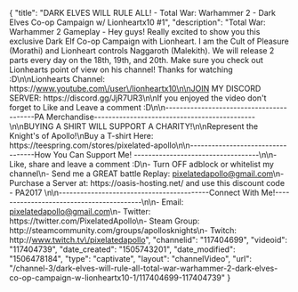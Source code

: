 {
    "title": "DARK ELVES WILL RULE ALL! - Total War: Warhammer 2 - Dark Elves Co-op Campaign w\/ Lionheartx10 #1",
    "description": "Total War: Warhammer 2 Gameplay - Hey guys! Really excited to show you this exclusive Dark Elf Co-op Campaign with Lionheart.  I am the Cult of Pleasure (Morathi) and Lionheart controls Naggaroth (Malekith).  We will release 2 parts every day on the 18th, 19th, and 20th. Make sure you check out Lionhearts point of view on his channel! Thanks for watching :D\n\nLionhearts Channel: https:\/\/www.youtube.com\/user\/lionheartx10\n\nJOIN MY DISCORD SERVER: https:\/\/discord.gg\/JjR7UR3\n\nIf you enjoyed the video don't forget to Like and Leave a comment :D\n\n-----------------------------------------PA Merchandise---------------------------------------------\n\nBUYING A SHIRT WILL SUPPORT A CHARITY!\n\nRepresent the Knight's of Apollo!\nBuy a T-shirt Here: https:\/\/teespring.com\/stores\/pixelated-apollo\n\n----------------------------------How You Can Support Me! -----------------------------------\n\n- Like, share and leave a comment :D\n- Turn OFF adblock or whitelist my channel\n- Send me a GREAT battle Replay: pixelatedapollo@gmail.com\n- Purchase a Server at: https:\/\/oasis-hosting.net\/ and use this discount code - PA2017 \n\n------------------------------------------Connect With Me!-----------------------------------------\n\n- Email: pixelatedapollo@gmail.com\n- Twitter: https:\/\/twitter.com\/PixelatedApollo\n- Steam Group:  http:\/\/steamcommunity.com\/groups\/apollosknights\n- Twitch: http:\/\/www.twitch.tv\/pixelatedapollo",
    "channelid": "117404699",
    "videoid": "117404739",
    "date_created": "1505743201",
    "date_modified": "1506478184",
    "type": "captivate",
    "layout": "channelVideo",
    "url": "\/channel-3\/dark-elves-will-rule-all-total-war-warhammer-2-dark-elves-co-op-campaign-w-lionheartx10-1\/117404699-117404739"
}